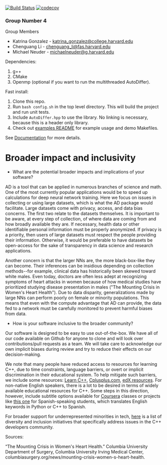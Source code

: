 [![Build Status](https://travis-ci.com/79-99/cs107-FinalProject.svg?token=NY52fXtysbRAJ9UcMZek&branch=master)](https://travis-ci.com/79-99/cs107-FinalProject) [![codecov](https://codecov.io/gh/79-99/cs107-FinalProject/branch/master/graph/badge.svg?token=KJFBZT01H3)](https://codecov.io/gh/79-99/cs107-FinalProject)

### Group Number 4

Group Members
* Katrina Gonzalez - katrina_gonzalez@college.harvard.edu
* Chenguang Li - chenguang_li@fas.harvard.edu
* Michael Neuder - michaelneuder@g.harvard.edu

Dependencies:
1. g++
2. CMake
3. Openmp (optional if you want to run the multithreaded AutoDiffer).

Fast install:

1. Clone this repo.
2. Run `bash config.sh` in the top level directory. This will build the project and run unit tests.
3. Include `AutoDiffer.hpp` to use the library. No linking is necessary, because this is a header only library.
4. Check out [examples README](examples/README.md) for example usage and demo Makefiles.

See [Documentation](docs/documentation.ipynb) for more details.

# Broader impact and inclusivity

* What are the potential broader impacts and implications of your software?


AD is a tool that can be applied in numerous branches of science and math. One of the most currently popular applications would be to speed up calculations for deep neural network training. Here we focus on issues in collecting or using large datasets, which is what the AD package would facilitate. 
Large datasets come with privacy, access, and data bias concerns. The first two relate to the datasets themselves. It is important to be aware, at every step of collection, of where data are coming from and how broadly available they are. If necessary, health data or other identifiable personal information must be properly anonymized. 
If privacy is a priority, then users of large datasets must respect the people providing their information. Otherwise, it would be preferable to have datasets be open-access for the sake of transparency in data science and research applications.

Another concern is that the larger NNs are, the more black-box-like they can become. Their inferences can be insidious depending on collection methods--for example, clinical data has historically been skewed toward white males. Even today, doctors are often less adept at recognizing symptoms of heart attacks in women because of how medical studies have prioritized studying disease presentation in males ("The Mounting Crisis in Women's Heart Health"). 
Due to data disparity, generalizations made by large NNs can perform poorly on female or minority populations. This means that even with the compute advantage that AD can provide, the data fed to a network must be carefully monitored to prevent harmful biases from data.

* How is your software inclusive to the broader community?

Our software is designed to be easy to use out-of-the-box. We have all of our code available on Github for anyone to clone and will look over contributions/pull requests as a team. We will take care to acknowledge our own implicit biases during review and try to reduce their effects on our decision-making.

We note that many people have reduced access to resources for learning C++, due to time constraints, language barriers, or overt or implicit discrimination in their educational system. 
To help mitigate such barriers, we include some resources: [Learn C++](https://www.learncpp.com/), [Cplusplus.com](https://www.cplusplus.com/), [edX resources](https://www.edx.org/learn/c-plus-plus). 
For non-native English speakers, there is a lot to be desired in terms of widely available educational resources for C++. Some steps in this direction, however, include subtitle options available for [Coursera](https://www.coursera.org/specializations/coding-for-everyone) classes or projects like [this one](https://github.com/akercheval/si) for Spanish-speaking students, which translates English keywords in Python or C++ to Spanish.

For broader support for underrepresented minorities in tech, [here](https://github.com/include-cpp/include) is a list of diversity and inclusion initiatives that specifically address issues in the C++ developers community.

Sources:

“The Mounting Crisis in Women's Heart Health.” Columbia University Department of Surgery, Columbia University Irving Medical Center, columbiasurgery.org/news/mounting-crisis-women-s-heart-health. 
